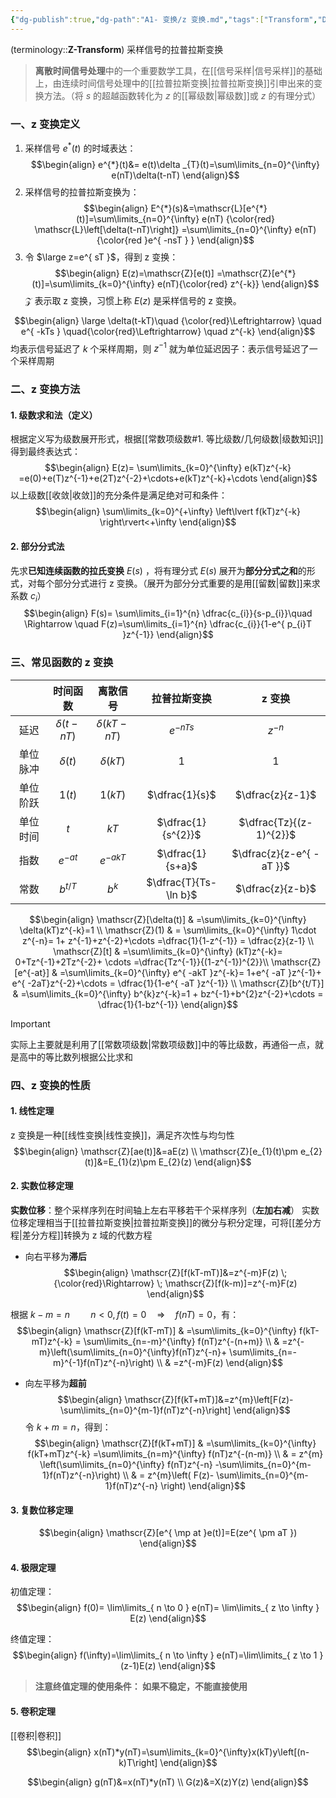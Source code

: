 ```yaml
---
{"dg-publish":true,"dg-path":"A1- 变换/z 变换.md","tags":["Transform","Discrete"],"permalink":"/A1- 变换/z 变换/","dgPassFrontmatter":true,"noteIcon":"","created":"2024-05-21T15:20:27.000+08:00","updated":"2025-04-14T17:49:26.116+08:00"}
---
```



(terminology::**Z-Transform**)
采样信号的拉普拉斯变换
> **离散时间信号处理**中的一个重要数学工具，在[[信号采样\|信号采样]]的基础上，由连续时间信号处理中的[[拉普拉斯变换\|拉普拉斯变换]]引申出来的变换方法。（将 $s$ 的超越函数转化为 $z$ 的[[幂级数\|幂级数]]或 $z$ 的有理分式）

### 一、z 变换定义
1. 采样信号 $e^{*}(t)$ 的时域表达：
$$\begin{align}
e^{*}(t)&= e(t)\delta _{T}(t)=\sum\limits_{n=0}^{\infty} e(nT)\delta(t-nT)
\end{align}$$
2. 采样信号的拉普拉斯变换为：
$$\begin{align}
E^{*}(s)&=\mathscr{L}[e^{*}(t)]=\sum\limits_{n=0}^{\infty} e(nT) {\color{red}   \mathscr{L}\left[\delta(t-nT)\right]} =\sum\limits_{n=0}^{\infty} e(nT){\color{red  }e^{ -nsT } } 
\end{align}$$
3. 令 $\large z=e^{ sT }$，得到 z 变换：
$$\begin{align}
E(z)=\mathscr{Z}[e(t)] =\mathscr{Z}[e^{*}(t)]=\sum\limits_{k=0}^{\infty} e(nT){\color{red}   z^{-k}} 
\end{align}$$
$\mathscr{Z}$ 表示取 z 变换，习惯上称 $E(z)$ 是采样信号的 z 变换。



$$\begin{align}
\large \delta(t-kT)\quad  {\color{red}\Leftrightarrow} \quad e^{ -kTs } \quad{\color{red}\Leftrightarrow} \quad  z^{-k}
\end{align}$$
均表示信号延迟了 $k$ 个采样周期，则 $z^{-1}$ 就为单位延迟因子：表示信号延迟了一个采样周期
### 二、z 变换方法
#### 1. 级数求和法（定义）
根据定义写为级数展开形式，根据[[常数项级数#1. 等比级数/几何级数\|级数知识]]得到最终表达式：
$$\begin{align}
E(z)=  \sum\limits_{k=0}^{\infty} e(kT)z^{-k} =e(0)+e(T)z^{-1}+e(2T)z^{-2}+\cdots+e(kT)z^{-k}+\cdots 
\end{align}$$
以上级数[[收敛\|收敛]]的充分条件是满足绝对可和条件：
$$\begin{align}
\sum\limits_{k=0}^{+\infty} \left\lvert  f(kT)z^{-k} \right\rvert<+\infty
\end{align}$$

#### 2. 部分分式法
先求**已知连续函数的拉氏变换**  $E(s)$ ，将有理分式 $E(s)$ 展开为**部分分式之和**的形式，对每个部分分式进行 z 变换。（展开为部分分式重要的是用[[留数\|留数]]来求系数 $c_{i}$）
$$\begin{align}
F(s)= \sum\limits_{i=1}^{n} \dfrac{c_{i}}{s-p_{i}}\quad \Rightarrow \quad F(z)=\sum\limits_{i=1}^{n} \dfrac{c_{i}}{1-e^{ p_{i}T }z^{-1}}
\end{align}$$

### 三、常见函数的 z 变换

|      |      时间函数      |       离散信号       |        拉普拉斯变换         |           z 变换           |
| :--: | :------------: | :--------------: | :-------------------: | :----------------------: |
|  延迟  | $\delta(t-nT)$ | $\delta (kT-nT)$ |     $e^{ -nTs }$      |         $z^{-n}$         |
| 单位脉冲 |  $\delta(t)$   |   $\delta(kT)$   |          $1$          |           $1$            |
| 单位阶跃 |     $1(t)$     |     $1(kT)$      |    $\dfrac{1}{s}$     |     $\dfrac{z}{z-1}$     |
| 单位时间 |      $t$       |       $kT$       |  $\dfrac{1}{s^{2}}$   | $\dfrac{Tz}{(z-1)^{2}}$  |
|  指数  |  $e^{ -at }$   |   $e^{ -akT }$   |   $\dfrac{1}{s+a}$    | $\dfrac{z}{z-e^{ -aT }}$ |
|  常数  |   $b^{t/T}$    |     $b^{k}$      | $\dfrac{T}{Ts-\ln b}$ |     $\dfrac{z}{z-b}$     |

$$\begin{align}
\mathscr{Z}[\delta(t)] & =\sum\limits_{k=0}^{\infty} \delta(kT)z^{-k}=1 \\
\mathscr{Z}(1) & = \sum\limits_{k=0}^{\infty} 1\cdot z^{-n}=  1+ z^{-1}+z^{-2}+\cdots =\dfrac{1}{1-z^{-1}} = \dfrac{z}{z-1} \\
\mathscr{Z}[t] &  =\sum\limits_{k=0}^{\infty} (kT)z^{-k}=   0+Tz^{-1}+2Tz^{-2}+ \cdots =\dfrac{Tz^{-1}}{(1-z^{-1})^{2}}\\
 \mathscr{Z}[e^{-at}] & =\sum\limits_{k=0}^{\infty} e^{ -akT }z^{-k}= 1+e^{ -aT }z^{-1}+ e^{  -2aT}z^{-2}+\cdots =  \dfrac{1}{1-e^{ -aT }z^{-1}} \\
\mathscr{Z}[b^{t/T}] & =\sum\limits_{k=0}^{\infty} b^{k}z^{-k}=1 + bz^{-1}+b^{2}z^{-2}+\cdots = \dfrac{1}{1-bz^{-1}}
\end{align}$$

> [!important] 
> 实际上主要就是利用了[[常数项级数\|常数项级数]]中的等比级数，再通俗一点，就是高中的等比数列根据公比求和

### 四、z 变换的性质
#### 1. 线性定理
z 变换是一种[[线性变换\|线性变换]]，满足齐次性与均匀性
$$\begin{align}
\mathscr{Z}[ae(t)]&=aE(z) \\
\mathscr{Z}[e_{1}(t)\pm e_{2}(t)]&=E_{1}(z)\pm E_{2}(z)
\end{align}$$

#### 2. 实数位移定理
**实数位移**：整个采样序列在时间轴上左右平移若干个采样序列（**左加右减**）
实数位移定理相当于[[拉普拉斯变换\|拉普拉斯变换]]的微分与积分定理，可将[[差分方程\|差分方程]]转换为 z 域的代数方程
- 向右平移为**滞后**
$$\begin{align}
\mathscr{Z}[f(kT-mT)]&=z^{-m}F(z) \; {\color{red}\Rightarrow} \; \mathscr{Z}[f(k-m)]=z^{-m}F(z)
\end{align}$$

根据 $k-m=n \quad \quad n<0,f(t)=0 \quad \Rightarrow \quad f(nT)=0$，有：
$$\begin{align}
\mathscr{Z}[f(kT-mT)] & =\sum\limits_{k=0}^{\infty} f(kT-mT)z^{-k}  = \sum\limits_{n=-m}^{\infty} f(nT)z^{-(n+m)} \\
 & =z^{-m}\left(\sum\limits_{n=0}^{\infty}f(nT)z^{-n}+ \sum\limits_{n=-m}^{-1}f(nT)z^{-n}\right) \\
 & =z^{-m}F(z)
\end{align}$$

- 向左平移为**超前**
$$\begin{align}
\mathscr{Z}[f(kT+mT)]&=z^{m}\left[F(z)-\sum\limits_{n=0}^{m-1}f(nT)z^{-n}\right]
\end{align}$$
令 $k+m=n$，得到：
$$\begin{align}
\mathscr{Z}[f(kT+mT)] & =\sum\limits_{k=0}^{\infty} f(kT+mT)z^{-k}  =\sum\limits_{n=m}^{\infty} f(nT)z^{-(n-m)} \\
 & = z^{m} \left(\sum\limits_{n=0}^{\infty} f(nT)z^{-n} -\sum\limits_{n=0}^{m-1}f(nT)z^{-n}\right) \\
 & = z^{m}\left( F(z)- \sum\limits_{n=0}^{m-1}f(nT)z^{-n} \right)
\end{align}$$
#### 3. 复数位移定理
$$\begin{align}
\mathscr{Z}[e^{ \mp at }e(t)]=E(ze^{ \pm aT })
\end{align}$$


#### 4. 极限定理
初值定理：
$$\begin{align}
f(0)= \lim\limits_{ n \to 0 } e(nT)= \lim\limits_{ z \to \infty } E(z) 
\end{align}$$

终值定理：
$$\begin{align}
f(\infty)=\lim\limits_{ n \to \infty } e(nT)=\lim\limits_{ z \to 1 } (z-1)E(z)
\end{align}$$

> **注意终值定理的使用条件： 如果不稳定，不能直接使用**
 
#### 5. 卷积定理
[[卷积\|卷积]]
$$\begin{align}
x(nT)*y(nT)=\sum\limits_{k=0}^{\infty}x(kT)y\left[(n-k)T\right]
\end{align}$$

$$\begin{align}
g(nT)&=x(nT)*y(nT) \\
G(z)&=X(z)Y(z)
\end{align}$$

